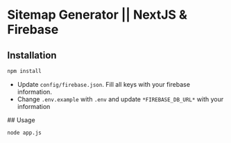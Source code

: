 # Sitemap Generator || NextJS & Firebase

## Installation

```bash
npm install
```

- Update `config/firebase.json`. Fill all keys with your firebase information.
- Change `.env.example` with `.env` and update `*FIREBASE_DB_URL*` with your information

## Usage

```bash
node app.js
```